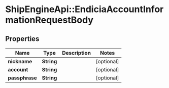 # ShipEngineApi::EndiciaAccountInformationRequestBody

## Properties
Name | Type | Description | Notes
------------ | ------------- | ------------- | -------------
**nickname** | **String** |  | [optional] 
**account** | **String** |  | [optional] 
**passphrase** | **String** |  | [optional] 


